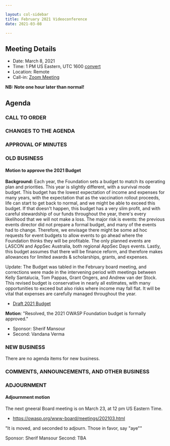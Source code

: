 ```yaml
---

layout: col-sidebar
title: February 2021 Videoconference
date: 2021-03-08

---
```


## Meeting Details

- Date: March 8, 2021
- Time: 1 PM US Eastern, UTC 1600 [convert](https://www.timeanddate.com/worldclock/meetingdetails.html?year=2021&month=3&day=8&hour=18&min=0&sec=0&p1=197&p2=137&p3=179&p4=48&p5=54)
- Location: Remote
- Call-in: [Zoom Meeting](https://zoom.us/j/675935446)

**NB: Note one hour later than normal!**

## Agenda

### CALL TO ORDER

<!--
Board Members
- Grant Ongers, Martin Knobloch, Owen Pendlebury, Sherif Mansour, Vandana Verma Sehgal, Joubin Jabbari, Bil Corry

Guests
Andrew van der Stock, Tom Pappas, Dawn Aitken, Kelly Santalucia
-->

### CHANGES TO THE AGENDA

### APPROVAL OF MINUTES

### OLD BUSINESS

#### Motion to approve the 2021 Budget

**Background:** Each year, the Foundation sets a budget to match its operating plan and priorities. This year is slightly different, with a survival mode budget. This budget has the lowest expectation of income and expenses for many years, with the expectation that as the vaccination rollout proceeds, life can start to get back to normal, and we might be able to exceed this budget. If that doesn't happen, this budget has a very slim profit, and with careful stewardship of our funds throughout the year, there's every likelihood that we will not make a loss. The major risk is events: the previous events director did not prepare a formal budget, and many of the events had to change. Therefore, we envisage there might be some ad hoc requests for event budgets to allow events to go ahead where the Foundation thinks they will be profitable. The only planned events are LASCON and AppSec Australia, both regional AppSec Days events. Lastly, this budget assumes that there will be finance reform, and therefore makes allowances for limited awards & scholarships, grants, and expenses.

Update: The Budget was tabled in the February board meeting, and corrections were made in the intervening period with meetings between Kelly Santalucia, Tom Pappas, Grant Ongers, and Andrew van der Stock. This revised budget is conservative in nearly all estimates, with many opportunities to exceed but also risks where income may fall flat. It will be vital that expenses are carefully managed throughout the year.

- [Draft 2021 Budget](202103-draft-budget-summary.xlsx)

**Motion**: "Resolved, the 2021 OWASP Foundation budget is formally approved."

- Sponsor: Sherif Mansour
- Second: Vandana Verma

### NEW BUSINESS

There are no agenda items for new business.

### COMMENTS, ANNOUNCEMENTS, AND OTHER BUSINESS

### ADJOURNMENT

#### Adjournment motion

The next gneeral Board meeting is on March 23, at 12 pm US Eastern Time.
- https://owasp.org/www-board/meetings/202103.html

"It is moved, and seconded to adjourn. Those in favor, say "aye""

Sponsor: Sherif Mansour
Second: TBA

